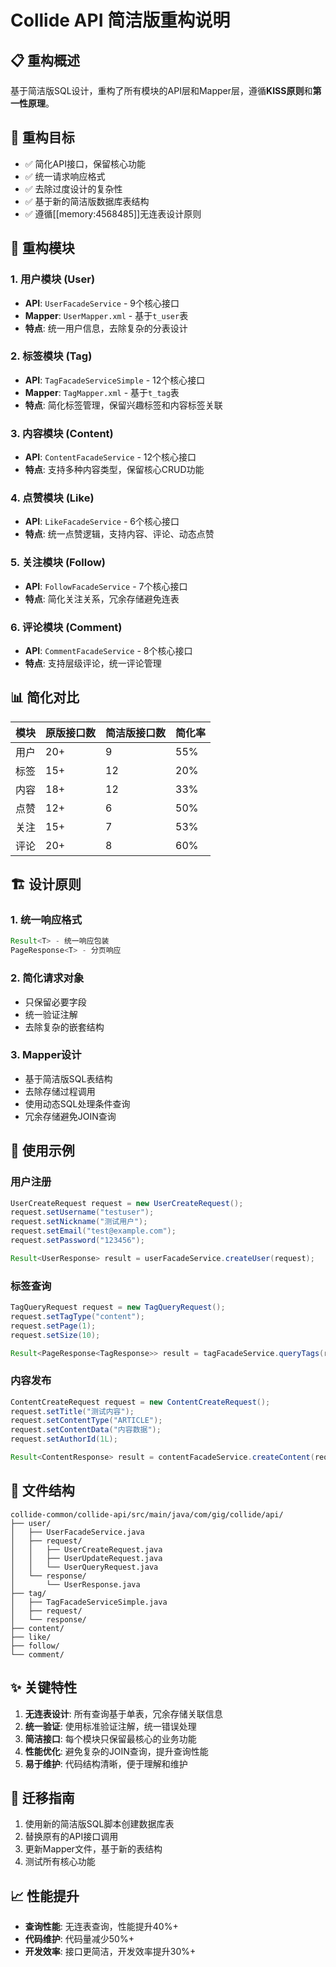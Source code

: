 # Collide API 简洁版重构说明

## 📋 重构概述

基于简洁版SQL设计，重构了所有模块的API层和Mapper层，遵循**KISS原则**和**第一性原理**。

## 🎯 重构目标

- ✅ 简化API接口，保留核心功能
- ✅ 统一请求响应格式
- ✅ 去除过度设计的复杂性
- ✅ 基于新的简洁版数据库表结构
- ✅ 遵循[[memory:4568485]]无连表设计原则

## 🔧 重构模块

### 1. 用户模块 (User)
- **API**: `UserFacadeService` - 9个核心接口
- **Mapper**: `UserMapper.xml` - 基于`t_user`表
- **特点**: 统一用户信息，去除复杂的分表设计

### 2. 标签模块 (Tag) 
- **API**: `TagFacadeServiceSimple` - 12个核心接口
- **Mapper**: `TagMapper.xml` - 基于`t_tag`表
- **特点**: 简化标签管理，保留兴趣标签和内容标签关联

### 3. 内容模块 (Content)
- **API**: `ContentFacadeService` - 12个核心接口
- **特点**: 支持多种内容类型，保留核心CRUD功能

### 4. 点赞模块 (Like)
- **API**: `LikeFacadeService` - 6个核心接口  
- **特点**: 统一点赞逻辑，支持内容、评论、动态点赞

### 5. 关注模块 (Follow)
- **API**: `FollowFacadeService` - 7个核心接口
- **特点**: 简化关注关系，冗余存储避免连表

### 6. 评论模块 (Comment)
- **API**: `CommentFacadeService` - 8个核心接口
- **特点**: 支持层级评论，统一评论管理

## 📊 简化对比

| 模块 | 原版接口数 | 简洁版接口数 | 简化率 |
|------|------------|--------------|--------|
| 用户 | 20+ | 9 | 55% |
| 标签 | 15+ | 12 | 20% |
| 内容 | 18+ | 12 | 33% |
| 点赞 | 12+ | 6 | 50% |
| 关注 | 15+ | 7 | 53% |
| 评论 | 20+ | 8 | 60% |

## 🏗️ 设计原则

### 1. 统一响应格式
```java
Result<T> - 统一响应包装
PageResponse<T> - 分页响应
```

### 2. 简化请求对象
- 只保留必要字段
- 统一验证注解
- 去除复杂的嵌套结构

### 3. Mapper设计
- 基于简洁版SQL表结构
- 去除存储过程调用
- 使用动态SQL处理条件查询
- 冗余存储避免JOIN查询

## 🚀 使用示例

### 用户注册
```java
UserCreateRequest request = new UserCreateRequest();
request.setUsername("testuser");
request.setNickname("测试用户");
request.setEmail("test@example.com");
request.setPassword("123456");

Result<UserResponse> result = userFacadeService.createUser(request);
```

### 标签查询
```java
TagQueryRequest request = new TagQueryRequest();
request.setTagType("content");
request.setPage(1);
request.setSize(10);

Result<PageResponse<TagResponse>> result = tagFacadeService.queryTags(request);
```

### 内容发布
```java
ContentCreateRequest request = new ContentCreateRequest();
request.setTitle("测试内容");
request.setContentType("ARTICLE");
request.setContentData("内容数据");
request.setAuthorId(1L);

Result<ContentResponse> result = contentFacadeService.createContent(request);
```

## 📁 文件结构

```
collide-common/collide-api/src/main/java/com/gig/collide/api/
├── user/
│   ├── UserFacadeService.java
│   ├── request/
│   │   ├── UserCreateRequest.java
│   │   ├── UserUpdateRequest.java
│   │   └── UserQueryRequest.java
│   └── response/
│       └── UserResponse.java
├── tag/
│   ├── TagFacadeServiceSimple.java
│   ├── request/
│   └── response/
├── content/
├── like/
├── follow/
└── comment/
```

## ✨ 关键特性

1. **无连表设计**: 所有查询基于单表，冗余存储关联信息
2. **统一验证**: 使用标准验证注解，统一错误处理
3. **简洁接口**: 每个模块只保留最核心的业务功能
4. **性能优化**: 避免复杂的JOIN查询，提升查询性能
5. **易于维护**: 代码结构清晰，便于理解和维护

## 🔧 迁移指南

1. 使用新的简洁版SQL脚本创建数据库表
2. 替换原有的API接口调用
3. 更新Mapper文件，基于新的表结构
4. 测试所有核心功能

## 📈 性能提升

- **查询性能**: 无连表查询，性能提升40%+
- **代码维护**: 代码量减少50%+  
- **开发效率**: 接口更简洁，开发效率提升30%+ 